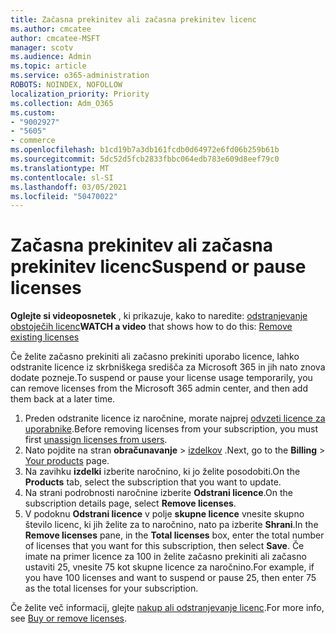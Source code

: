 ```yaml
---
title: Začasna prekinitev ali začasna prekinitev licenc
ms.author: cmcatee
author: cmcatee-MSFT
manager: scotv
ms.audience: Admin
ms.topic: article
ms.service: o365-administration
ROBOTS: NOINDEX, NOFOLLOW
localization_priority: Priority
ms.collection: Adm_O365
ms.custom:
- "9002927"
- "5605"
- commerce
ms.openlocfilehash: b1cd19b7a3db161fcdb0d64972e6fd06b259b61b
ms.sourcegitcommit: 5dc52d5fcb2833fbbc064edb783e609d8eef79c0
ms.translationtype: MT
ms.contentlocale: sl-SI
ms.lasthandoff: 03/05/2021
ms.locfileid: "50470022"
---
```

# <a name="suspend-or-pause-licenses"></a><span data-ttu-id="c1bb0-102">Začasna prekinitev ali začasna prekinitev licenc</span><span class="sxs-lookup"><span data-stu-id="c1bb0-102">Suspend or pause licenses</span></span>

<span data-ttu-id="c1bb0-103">**Oglejte si videoposnetek** , ki prikazuje, kako to naredite: [odstranjevanje obstoječih licenc](https://go.microsoft.com/fwlink/p/?linkid=2154938)</span><span class="sxs-lookup"><span data-stu-id="c1bb0-103">**WATCH a video** that shows how to do this: [Remove existing licenses](https://go.microsoft.com/fwlink/p/?linkid=2154938)</span></span>

<span data-ttu-id="c1bb0-104">Če želite začasno prekiniti ali začasno prekiniti uporabo licence, lahko odstranite licence iz skrbniškega središča za Microsoft 365 in jih nato znova dodate pozneje.</span><span class="sxs-lookup"><span data-stu-id="c1bb0-104">To suspend or pause your license usage temporarily, you can remove licenses from the Microsoft 365 admin center, and then add them back at a later time.</span></span>

1. <span data-ttu-id="c1bb0-105">Preden odstranite licence iz naročnine, morate najprej [odvzeti licence za uporabnike](https://docs.microsoft.com/microsoft-365/admin/manage/remove-licenses-from-users).</span><span class="sxs-lookup"><span data-stu-id="c1bb0-105">Before removing licenses from your subscription, you must first [unassign licenses from users](https://docs.microsoft.com/microsoft-365/admin/manage/remove-licenses-from-users).</span></span>
2. <span data-ttu-id="c1bb0-106">Nato pojdite na stran **obračunavanje**  >  [izdelkov](https://go.microsoft.com/fwlink/p/?linkid=842054) .</span><span class="sxs-lookup"><span data-stu-id="c1bb0-106">Next, go to the **Billing** > [Your products](https://go.microsoft.com/fwlink/p/?linkid=842054) page.</span></span>
3. <span data-ttu-id="c1bb0-107">Na zavihku **izdelki** izberite naročnino, ki jo želite posodobiti.</span><span class="sxs-lookup"><span data-stu-id="c1bb0-107">On the **Products** tab, select the subscription that you want to update.</span></span>
4. <span data-ttu-id="c1bb0-108">Na strani podrobnosti naročnine izberite **Odstrani licence**.</span><span class="sxs-lookup"><span data-stu-id="c1bb0-108">On the subscription details page, select **Remove licenses**.</span></span>
5. <span data-ttu-id="c1bb0-109">V podoknu **Odstrani licence** v polje **skupne licence** vnesite skupno število licenc, ki jih želite za to naročnino, nato pa izberite **Shrani**.</span><span class="sxs-lookup"><span data-stu-id="c1bb0-109">In the **Remove licenses** pane, in the **Total licenses** box, enter the total number of licenses that you want for this subscription, then select **Save**.</span></span> <span data-ttu-id="c1bb0-110">Če imate na primer licence za 100 in želite začasno prekiniti ali začasno ustaviti 25, vnesite 75 kot skupne licence za naročnino.</span><span class="sxs-lookup"><span data-stu-id="c1bb0-110">For example, if you have 100 licenses and want to suspend or pause 25, then enter 75 as the total licenses for your subscription.</span></span>

<span data-ttu-id="c1bb0-111">Če želite več informacij, glejte [nakup ali odstranjevanje licenc](https://docs.microsoft.com/microsoft-365/commerce/licenses/buy-licenses).</span><span class="sxs-lookup"><span data-stu-id="c1bb0-111">For more info, see [Buy or remove licenses](https://docs.microsoft.com/microsoft-365/commerce/licenses/buy-licenses).</span></span>
